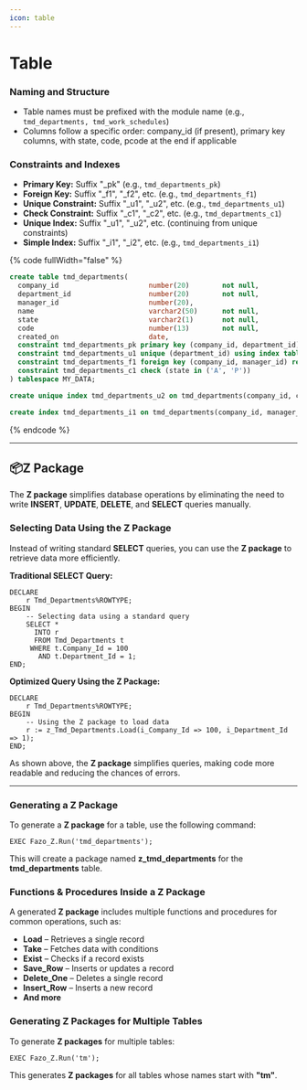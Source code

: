 ```yaml
---
icon: table
---
```


# Table

### Naming and Structure

* Table names must be prefixed with the module name (e.g., `tmd_departments, tmd_work_schedules`)
* Columns follow a specific order: company\_id (if present), primary key columns, with state, code, pcode at the end if applicable

### Constraints and Indexes

* **Primary Key:** Suffix "\_pk" (e.g., `tmd_departments_pk`)
* **Foreign Key:** Suffix "\_f1", "\_f2", etc. (e.g., `tmd_departments_f1`)
* **Unique Constraint:** Suffix "\_u1", "\_u2", etc. (e.g., `tmd_departments_u1`)
* **Check Constraint:** Suffix "\_c1", "\_c2", etc. (e.g., `tmd_departments_c1`)
* **Unique Index:** Suffix "\_u1", "\_u2", etc. (continuing from unique constraints)
* **Simple Index:** Suffix "\_i1", "\_i2", etc. (e.g., `tmd_departments_i1`)

{% code fullWidth="false" %}
```sql
create table tmd_departments(
  company_id                      number(20)        not null,
  department_id                   number(20)        not null,
  manager_id                      number(20),     
  name                            varchar2(50)      not null,
  state                           varchar2(1)       not null,
  code                            number(13)        not null,
  created_on                      date,
  constraint tmd_departments_pk primary key (company_id, department_id) using index tablespace MY_INDEX,
  constraint tmd_departments_u1 unique (department_id) using index tablespace MY_INDEX,
  constraint tmd_departments_f1 foreign key (company_id, manager_id) references md_persons(company_id, person_id),
  constraint tmd_departments_c1 check (state in ('A', 'P'))
) tablespace MY_DATA;

create unique index tmd_departments_u2 on tmd_departments(company_id, code) tablespace MY_INDEX;

create index tmd_departments_i1 on tmd_departments(company_id, manager_id) tablespace MY_INDEX;
```
{% endcode %}

***

## **📦Z Package**

The **Z package** simplifies database operations by eliminating the need to write **INSERT**, **UPDATE**, **DELETE**, and **SELECT** queries manually.

### **Selecting Data Using the Z Package**

Instead of writing standard **SELECT** queries, you can use the **Z package** to retrieve data more efficiently.

**Traditional SELECT Query:**

```plsql
DECLARE
    r Tmd_Departments%ROWTYPE;
BEGIN
    -- Selecting data using a standard query
    SELECT * 
      INTO r
      FROM Tmd_Departments t
     WHERE t.Company_Id = 100
       AND t.Department_Id = 1;
END;
```

**Optimized Query Using the Z Package:**

```plsql
DECLARE
    r Tmd_Departments%ROWTYPE;
BEGIN
    -- Using the Z package to load data
    r := z_Tmd_Departments.Load(i_Company_Id => 100, i_Department_Id => 1);
END;
```

As shown above, the **Z package** simplifies queries, making code more readable and reducing the chances of errors.

***

### **Generating a Z Package**

To generate a **Z package** for a table, use the following command:

```plsql
EXEC Fazo_Z.Run('tmd_departments');
```

This will create a package named **z\_tmd\_departments** for the **tmd\_departments** table.

### **Functions & Procedures Inside a Z Package**

A generated **Z package** includes multiple functions and procedures for common operations, such as:

* **Load** – Retrieves a single record
* **Take** – Fetches data with conditions
* **Exist** – Checks if a record exists
* **Save\_Row** – Inserts or updates a record
* **Delete\_One** – Deletes a single record
* **Insert\_Row** – Inserts a new record
* **And more**

### **Generating Z Packages for Multiple Tables**

To generate **Z packages** for multiple tables:

```plsql
EXEC Fazo_Z.Run('tm'); 
```

This generates **Z packages** for all tables whose names start with **"tm"**.

